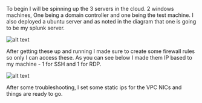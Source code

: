 To begin I will be spinning up the 3 servers in the cloud. 2 windows machines, One being a domain controller and one being the test machine. I also deployed a ubuntu server and as noted in the diagram that one is going to be my splunk server.

![alt text](https://i.imgur.com/0nzYf5R.png)

After getting these up and running I made sure to create some firewall rules so only I can access these. As you can see below I made them IP based to my machine - 1 for SSH and 1 for RDP.

![alt text](https://i.imgur.com/iRgLotj.jpeg)

After some troubleshooting, I set some static ips for the VPC NICs and things are ready to go.
